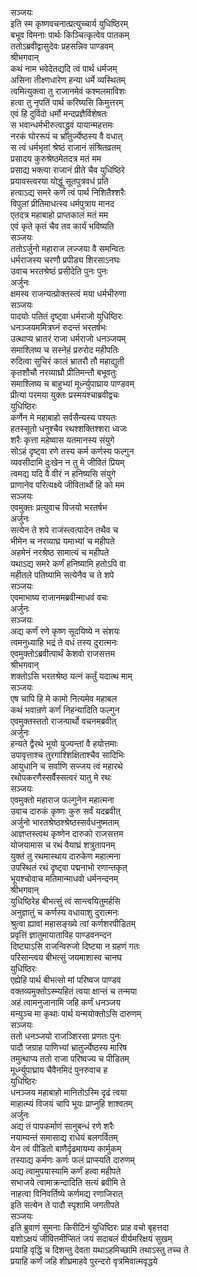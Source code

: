 सञ्जयः  
इति स्म कृष्णवचनात्प्रत्युच्चार्य युधिष्ठिरम्  
बभूव विमनाः पार्थः किञ्चित्कृत्वेव पातकम्  
ततोऽब्रवीद्वासुदेवः प्रहसन्निव पाण्डवम्  
श्रीभगवान्  
कथं नाम भवेदेतद्यदि त्वं पार्थ धर्मजम्  
असिना तीक्ष्णधारेण हन्या धर्मे व्यस्थितम्  
त्वमित्युक्त्वा तु राजानमेवं कश्मलमाविशः  
हत्वा तु नृपतिं पार्थ करिष्यसि किमुत्तरम्  
एवं हि दुर्विदो धर्मो मन्दप्रज्ञैर्विशेषतः  
स भवान्धर्मभीरुत्वाद्ध्रुवं यायान्महत्तमः  
नरकं घोररूपं च भ्रातुर्ज्येष्ठस्य वै वधात्  
स त्वं धर्मभृतां श्रेष्ठं राजानं संश्रितव्रतम्  
प्रसादय कुरुश्रेष्ठमेतदत्र मतं मम  
प्रसाद्य भक्त्या राजानं प्रीते चैव युधिष्ठिरे  
प्रयावस्त्वरया योद्धुं सूतपुत्रवधं प्रति  
हत्वाऽद्य समरे कर्णं त्वं पार्थ निशितैश्शरैः  
विपुलां प्रीतिमाधत्स्व धर्मपुत्राय मानद  
एतदत्र महाबाहो प्राप्तकालं मतं मम  
एवं कृते कृतं चैव तव कार्यं भविष्यति  
सञ्जयः  
ततोऽर्जुनो महाराज लज्जया वै समन्वितः  
धर्मराजस्य चरणौ प्रपीड्य शिरसाऽनघः  
उवाच भरतश्रेष्ठं प्रसीदेति पुनः पुनः  
अर्जुनः  
क्षमस्व राजन्यत्प्रोक्तस्त्वं मया धर्मभीरुणा  
सञ्जयः  
पादयोः पतितं दृष्ट्वा धर्मराजो युधिष्ठिरः  
धनञ्जयममित्रघ्नं रुदन्तं भरतर्षभः  
उत्थाप्य भ्रातरं राजा धर्मराजो धनञ्जयम्  
समाश्लिष्य च सस्नेहं प्ररुरोद महीपतिः  
रुदित्वा सुचिरं कालं भ्रातरौ तौ महाद्युती  
कृतशौचौ नरव्याघ्रौ प्रीतिमन्तौ बभूवतुः  
समाश्लिष्य च बाहुभ्यां मूर्ध्न्युपाघ्राय पाण्डवम्  
प्रीत्या परमया युक्तः प्रस्मयंश्चाब्रवीद्वचः  
युधिष्ठिरः  
कर्णेन मे महाबाहो सर्वसैन्यस्य पश्यतः  
हतस्सूतो धनुश्चैव रथश्शक्तिश्शरा ध्वजः  
शरैः कृत्ता महेष्वास यतमानस्य संयुगे  
सोऽहं दृष्ट्वा रणे तस्य कर्म कर्णस्य फल्गुन  
व्यवसीदामि दुःखेन न तु मे जीवितं प्रियम्  
त्वमद्य यदि वै वीरं न हनिष्यसि संयुगे  
प्राणानेव परित्यक्ष्ये जीवितार्थो हि को मम  
सञ्जयः  
एवमुक्तः प्रत्युवाच विजयो भरतर्षभ  
अर्जुनः  
सत्येन ते शपे राजंस्त्वत्पादेन तथैव च  
भीमेन च नरव्याघ्र यमाभ्यां च महीपते  
अहमेनं नरश्रेष्ठ सामात्यं च महीपते  
यथाऽद्य समरे कर्णं हनिष्यामि हतोऽपि वा  
महीतले पतिष्यामि सत्येनैव च ते शपे  
सञ्जयः  
एवमाभाष्य राजानमब्रवीन्माधवं वचः  
अर्जुनः  
सञ्जयः  
अद्य कर्णं रणे कृष्ण सूदयिष्ये न संशयः  
त्वमनुध्याहि भद्रं ते वधं तस्य दुरात्मनः  
एवमुक्तोऽब्रवीत्पार्थं केशवो राजसत्तम  
श्रीभगवान्  
शक्तोऽसि भरतश्रेष्ठ यत्नं कर्तुं यदात्थ माम्  
सञ्जयः  
एष चापि हि मे कामो नित्यमेव महाबल  
कथं भवान्रणे कर्णं निहन्यादिति फल्गुन  
एवमुक्तस्ततो राजन्पार्थो वचनमब्रवीत्  
अर्जुनः  
हन्यते द्वैरथे भूयो युज्यन्तां वै हयोत्तमाः  
उपावृत्ताश्च तुरगाश्शिक्षिताश्चैव सादिभिः  
आयुधानि च सर्वाणि सज्जय त्वं महारथे  
रथोपकरणैस्सर्वैस्सत्वरं यातु मे रथः  
सञ्जयः  
एवमुक्तो महाराज फल्गुनेन महात्मना  
उवाच दारुकं कृष्णः कुरु सर्वं यदब्रवीत्  
अर्जुनो भारतश्रेष्ठश्श्रेष्ठस्सर्वधनुष्मताम्  
आज्ञप्तस्त्वथ कृष्णेन दारुको राजसत्तम  
योजयामास च रथं वैयाघ्रं शत्रुतापनम्  
युक्तं तु रथमास्थाय दारुकेण महात्मना  
उपस्थितं रथं दृष्ट्वा पद्मनाभो रणान्तकृत्  
भूयश्चोवाच मतिमान्माधवो धर्मनन्दनम्  
श्रीभगवान्  
युधिष्ठिरेह बीभत्सुं त्वं सान्त्वयितुमर्हसि  
अनुज्ञातुं च कर्णस्य वधायाशु दुरात्मनः  
श्रुत्वा ह्यावां महासङ्ख्ये त्वां कर्णशरपीडितम्  
प्रवृत्तिं ज्ञातुमायाताविह पाण्डवनन्दन  
दिष्ट्याऽसि राजन्विरुजो दिष्ट्या न ग्रहणं गतः  
परिसान्त्वय बीभत्सुं जयमाशास्व चानघ  
युधिष्ठिरः   
एह्येहि पार्थ बीभत्सो मां परिष्वज पाण्डव  
वक्तव्यमुक्तोऽस्म्यहितं त्वया क्षान्तं च तन्मया  
अहं त्वामनुजानामि जहि कर्णं धनञ्जय  
मन्युञ्च मा कृथाः पार्थ यन्मयोक्तोऽसि दारुणम्  
सञ्जयः   
ततो धनञ्जयो राजञ्शिरसा प्रणतः पुनः  
पादौ जग्राह पाणिभ्यां भ्रातुर्ज्येष्ठस्य मारिष  
तमुत्थाप्य ततो राजा परिष्वज्य च पीडितम्  
मूर्ध्न्युपाघ्राय चैवैनमिदं पुनरुवाच ह  
युधिष्ठिरः  
धनञ्जय महाबाहो मानितोऽस्मि दृढं त्वया  
माहात्म्यं विजयं चापि भूयः प्राप्नुहि शाश्वतम्  
अर्जुनः   
अद्य तं पापकर्माणं सानुबन्धं रणे शरैः  
नयाम्यन्तं समासाद्य राधेयं बलगर्वितम्  
येन त्वं पीडितो बाणैर्दृढमायम्य कार्मुकम्  
तस्याद्य कर्मणः कर्णः फलं प्राप्स्यति दारुणम्  
अद्य त्वामुपयास्यामि कर्णं हत्वा महीपते  
सभाजये त्वामाक्रन्दादिति सत्यं ब्रवीमि ते  
नाहत्वा विनिवर्तिष्ये कर्णमद्य रणाजिरात्  
इति सत्येन ते पादौ स्पृशामि जगतीपते  
सञ्जयः   
इति ब्रुवाणं सुमनाः किरीटिनं युधिष्ठिरः प्राह वचो बृहत्तदा  
यशोऽक्षयं जीवितमीप्सितं जयं सदाबलं वीर्यमरिक्षयं सुखम्  
प्रयाहि वृद्धिं च दिशन्तु देवता यथाऽहमिच्छामि तथाऽस्तु तच्च ते  
प्रयाहि कर्णं जहि शीघ्रमाहवे पुरन्दरो वृत्रमिवात्मवृद्धये   
